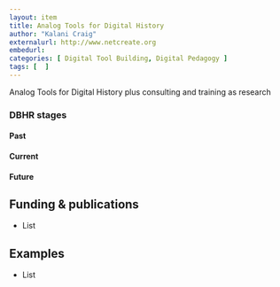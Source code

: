 ```yaml
---
layout: item
title: Analog Tools for Digital History
author: "Kalani Craig"
externalurl: http://www.netcreate.org
embedurl: 
categories: [ Digital Tool Building, Digital Pedagogy ]
tags: [  ]
---
```


Analog Tools for Digital History plus consulting and training as research

### DBHR stages

#### Past

#### Current

#### Future


## Funding & publications

- List

## Examples 

- List



